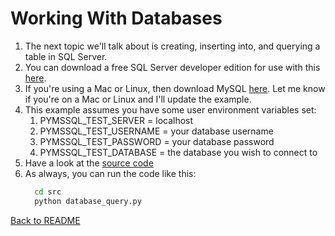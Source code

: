 # Working With Databases

1. The next topic we'll talk about is creating, inserting into, and querying a table in SQL Server.
2. You can download a free SQL Server developer edition for use with this [here](https://www.microsoft.com/en-us/sql-server/sql-server-downloads).
3. If you're using a Mac or Linux, then download MySQL [here](https://dev.mysql.com/downloads/mysql/). Let me know if you're on a Mac or Linux and I'll update the example.
4. This example assumes you have some user environment variables set:
    1. PYMSSQL_TEST_SERVER = localhost
    2. PYMSSQL_TEST_USERNAME = your database username
    3. PYMSSQL_TEST_PASSWORD = your database password
    4. PYMSSQL_TEST_DATABASE = the database you wish to connect to
5. Have a look at the [source code](src/database_query.py)
6. As always, you can run the code like this:
    ```bash
      cd src
      python database_query.py
   ```
[Back to README](README.md)   